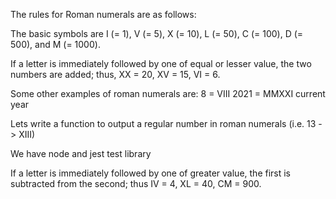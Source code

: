The rules for Roman numerals are as follows:

The basic symbols are I (= 1), V (= 5), X (= 10), L (= 50), C (= 100), D (= 500), and M (= 1000).

If a letter is immediately followed by one of equal or lesser value, 
  the two numbers are added; thus, XX = 20, XV = 15, VI = 6.

Some other examples of roman numerals are:
8 = VIII
2021 = MMXXI current year

Lets write a function to output a regular number in roman numerals (i.e. 13 -> XIII)

We have node and jest test library





















































If a letter is immediately followed by one of greater value, 
  the first is subtracted from the second; thus IV = 4, XL = 40, CM = 900.

